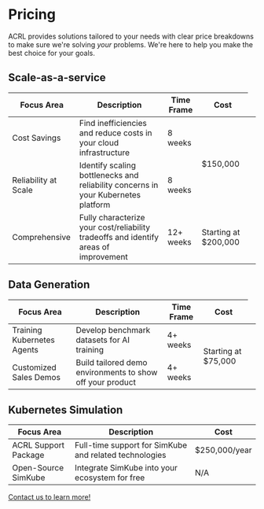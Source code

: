 # Pricing

ACRL provides solutions tailored to your needs with clear price breakdowns to make sure we're solving _your_ problems.
We're here to help you make the best choice for your goals.

## <a name="saas"></a>Scale-as-a-service

| Focus Area   | Description | Time Frame | Cost        |
|--------------|-------------|------------|-------------|
| Cost Savings | Find inefficiencies and reduce costs in your cloud infrastructure | 8 weeks <td rowspan=2> $150,000</td>
| Reliability at Scale | Identify scaling bottlenecks and reliability concerns in your Kubernetes platform | 8 weeks | |
| Comprehensive | Fully characterize your cost/reliability tradeoffs and identify areas of improvement | 12+ weeks | Starting at $200,000 |

## <a name="data"></a>Data Generation

| Focus Area   | Description | Time Frame | Cost        |
|--------------|-------------|------------|-------------|
| Training Kubernetes Agents | Develop benchmark datasets for AI training | 4+ weeks <td rowspan=2> Starting at $75,000 |
| Customized Sales Demos | Build tailored demo environments to show off your product | 4+ weeks |             |

## <a name="simkube"></a>Kubernetes Simulation

| Focus Area   | Description | Cost       |
|--------------|-------------|------------|
| ACRL Support Package | Full-time support for SimKube and related technologies | $250,000/year |
| Open-Source SimKube | Integrate SimKube into your ecosystem for free | N/A |

<div class="buttons center">
  <a href="/contact">Contact us to learn more!</a>
</div>

